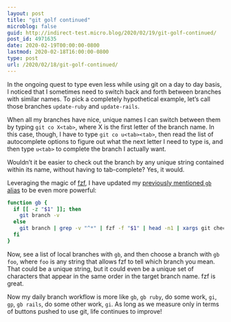 ```yaml
---
layout: post
title: "git golf continued"
microblog: false
guid: http://indirect-test.micro.blog/2020/02/19/git-golf-continued/
post_id: 4971635
date: 2020-02-19T00:00:00-0800
lastmod: 2020-02-18T16:00:00-0800
type: post
url: /2020/02/18/git-golf-continued/
---
```

In the ongoing quest to type even less while using git on a day to day basis, I noticed that I sometimes need to switch back and forth between branches with similar names. To pick a completely hypothetical example, let’s call those branches `update-ruby` and `update-rails`.

When all my branches have nice, unique names I can switch between them by typing `git co X<tab>`, where X is the first letter of the branch name. In this case, though, I have to type `git co u<tab><tab>`, then read the list of autocomplete options to figure out what the next letter I need to type is, and then type `u<tab>` to complete the branch I actually want.

Wouldn’t it be easier to check out the branch by any unique string contained within its name, without having to tab-complete? Yes, it would.

Leveraging the magic of [fzf](https://github.com/junegunn/fzf), I have updated my [previously mentioned `gb` alias](/2019/01/20/git-in-as-fw-chrs-as-psbl/) to be even more powerful:

```bash
function gb {
  if [[ -z "$1" ]]; then
    git branch -v
  else
    git branch | grep -v "^*" | fzf -f "$1" | head -n1 | xargs git checkout
  fi
}
```

Now, see a list of local branches with `gb`, and then choose a branch with `gb foo`, where `foo` is any string that allows fzf to tell which branch you mean. That could be a unique string, but it could even be a unique set of characters that appear in the same order in the target branch name. fzf is great.

Now my daily branch workflow is more like `gb`, `gb ruby`, do some work, `gi`, `gp`, `gb rails`, do some other work, `gi`. As long as we measure only in terms of buttons pushed to use git, life continues to improve!
